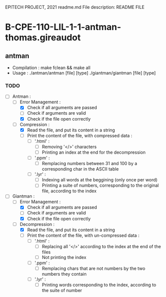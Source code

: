   
   EPITECH PROJECT, 2021
   readme.md
   File description:
   README FILE
  
# B-CPE-110-LIL-1-1-antman-thomas.gireaudot

## antman

- Compilation : make fclean && make all
- Usage       : ./antman/antman [file] [type]
                ./giantman/giantman [file] [type]

### TODO

- [ ] Antman :
    - [ ] Error Management :
        - [x] Check if all arguments are passed
        - [ ] Check if arguments are valid
        - [x] Check if the file open correctly
    - [ ] Compression :
        - [x] Read the file, and put its content in a string
        - [ ] Print the content of the file, with compressed data :
            - [ ] '.html' :
                - [ ] Removing '</>' characters
                - [ ] Printing an index at the end for the decompression
            - [ ] '.ppm' :
                - [ ] Remplacing numbers between 31 and 100 by a corresponding char in the ASCII table
            - [ ] '.lyr' :
                - [ ] Indexing all words at the beggining (only once per word)
                - [ ] Printing a suite of numbers, corresponding to the original file, according to the index
- [ ] Giantman :
    - [ ] Error Management :
        - [x] Check if all arguments are passed
        - [ ] Check if arguments are valid
        - [x] Check if the file open correctly
    - [ ] Decompression :
        - [x] Read the file, and put its content in a string
        - [ ] Print the content of the file, with un-compressed data :
            - [ ] '.html' :
                - [ ] Replacing all '</>' according to the index at the end of the files
                - [ ] Not printing the index
            - [ ] '.ppm' :
                - [ ] Remplacing chars that are not numbers by the two numbers they contain
            - [ ] '.lyr' :
                - [ ] Printing words corresponding to the index, according to the suite of number